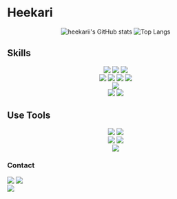 # Heekari

<div align = center>
  
  ![heekarii's GitHub stats](https://github-readme-stats.vercel.app/api?username=heekarii&show_icons=true&theme=tokyonight)
  ![Top Langs](https://github-readme-stats.vercel.app/api/top-langs/?username=heekarii&layout=compact&theme=tokyonight)
</div>

<!--
![guejukmejeok's GitHub stats](https://github-readme-stats.vercel.app/api?username=guejukmejeok&show_icons=true&theme=tokyonight)
![Top Langs](https://github-readme-stats.vercel.app/api/top-langs/?username=guejukmejeok&layout=compact&theme=tokyonight)
-->


## Skills
<div align = center>
  <img src="https://img.shields.io/badge/python-3776AB?style=for-the-badge&logo=python&logoColor=white">
  <img src="https://img.shields.io/badge/C-A8B9CC?style=for-the-badge&logo=c&logoColor=white">
  <img src="https://img.shields.io/badge/C%23-512BD4?style=for-the-badge&logo=c%23&logoColor=white">
  <br>
  <img src="https://img.shields.io/badge/html5-E34F26?style=for-the-badge&logo=html5&logoColor=white">
  <img src="https://img.shields.io/badge/css3-1572B6?style=for-the-badge&logo=css3&logoColor=white">
  <img src="https://img.shields.io/badge/javascript-F7DF1E?style=for-the-badge&logo=javascript&logoColor=black">
  <img src="https://img.shields.io/badge/react-61DAFB?style=for-the-badge&logo=react&logoColor=black">
  <br>
  <img src="https://img.shields.io/badge/Unity-000000?style=for-the-badge&logo=Unity&logoColor=white">
  <br>
  <img src="https://img.shields.io/badge/github-181717?style=for-the-badge&logo=github&logoColor=white">
  <img src="https://img.shields.io/badge/git-F05032?style=for-the-badge&logo=git&logoColor=white">
</div>

## Use Tools
<div align = center>
  <img src="https://img.shields.io/badge/Visual Studio-5C2D91?style=for-the-badge&logo=visualstudio&logoColor=white">
  <img src="https://img.shields.io/badge/vs code-007ACC?style=for-the-badge&logo=vscode&logoColor=white"><br>
  <img src="https://img.shields.io/badge/Rider-000000?style=for-the-badge&logo=rider&logoColor=white">
  <img src="https://img.shields.io/badge/Pycharm-000000?style=for-the-badge&logo=pycharm&logoColor=white"><br>
  <img src="https://img.shields.io/badge/Figma-F24E1E?style=for-the-badge&logo=Figma&logoColor=white">
</div>

### Contact
<div>
  <img src="https://img.shields.io/badge/hantecude123@gmail.com-EA4335?style=for-the-badge&logo=gmail&logoColor=white">
  <img src="https://img.shields.io/badge/qazwdf11@sju.ac.kr-EA4335?style=for-the-badge&logo=gmail&logoColor=white"><br>
  <img src="https://img.shields.io/badge/heekari-5865F2?style=for-the-badge&logo=discord&logoColor=white">
</div>


<!---
guejukmejeok/guejukmejeok is a ✨ special ✨ repository because its `README.md` (this file) appears on your GitHub profile.
You can click the Preview link to take a look at your changes.
--->
